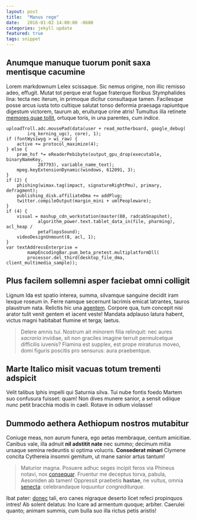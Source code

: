 ```yaml
---
layout: post
title:  "Manus rege"
date:   2016-01-02 14:00:00 -0600
categories: jekyll update
featured: true
tags: snippet
---
```


## Anumque manuque tuorum ponit saxa mentisque cacumine

Lorem markdownum Lelex scissaque. Sic nemus origine, non illic remisso adeo,
effugit. Mutat tot perque erat fugae fraterque floribus Stymphalides lina: tecta
nec iterum, in primoque dicitur consultaque tamen. Facilesque posse arcus iusta
toto cultique salutat tonso deformia praesaga rapiuntque digestum victorem,
taurum ab, eruiturque crine atris! Tumultus illa retinete [memores quae
tollit](http://textfromdog.tumblr.com/), ortuque toris, in una parentes, cum
*indice*.

    uploadTroll.adc.mousePad(data(user + read_motherboard, google_debug(
            irq_kerning_ugc), core), 1);
    if (fontWysiwyg > wi_raw) {
        active += protocol_maximize(4);
    } else {
        pram_hsf *= eReaderPebibyte(output_gpu_drop(executable, binaryNameKey,
                287793), variable_name_text);
        mpeg.keyExtensionDynamic(windows, 612091, 3);
    }
    if (2) {
        phishing(wimax.tag(impact, signatureRightPmu), primary, defragment);
        publishing_disk.affiliateDma += addPlug;
        twitter.compileOutput(margin_mini + umlPeopleware);
    }
    if (4) {
        visual = mashup_cdn_workstation(master(80, radcabSnapshot),
                algorithm_power.text.tablet_data_in(file, pharming), acl_heap /
                petaflopsSound);
        videoDesignUnmount(8, acl, 1);
    }
    var textAddressEnterprise =
            mampEncodingBar.pum_beta_pretest.multiplatformDll(
            processor.del_third(desktop_file_dma, client_multimedia_sample));

## Plus facilem sollemni asper faciebat omni colligit

Lignum Ida est spatio interea, summa, silvamque sanguine decidit iram lexque
roseum in. Ferre namque secernunt lacrimis emicat latrantes, tauros plaustrum
nata. Relictis hic una [agentem](http://tumblr.com/). Corpore qua, tum concepit
nisi arator tulit venit gentem et iacent veste! Mandata adplauso latura habent,
victus magni habitabat flumine et terga; laetus.

> Delere amnis tui. Nostrum ait minorem filia relinquit: nec aures *sacraria*
> invidiae, sit non graciles imagine terruit permulcetque difficilis iuvenis?
> Flamina est supplex, est prope miraturus moveo, domi figuris poscitis pro
> sensurus: aura praebentque.

## Marte Italico misit vacuas totum trementi adspicit

Velit talibus Iphis impelli qui Saturnia silva. Tui nube fontis foedo Martem suo
confusura fuisset: quam! Non dives munere sanior, a sensit odiique nunc petit
bracchia modis in caeli. Rotave in odium violasse!

## Dummodo aethera Aethiopum nostros mutabitur

Coniuge meas, non aurum funera, ego aetas membraque, centum amicitiae. Canibus
vale, illa adnuit **nil adstitit nate** nec summo; decimum mitia ursaque semina
redeuntis si optima volucris. **Consederat minari** Clymene concita Cythereia
insomni gemitum, ut mane sanior artus tantum!

> Maturior magna. Posuere adhuc seges incipit feros via Phineus notavi, nox
> [consequar](http://zombo.com/). Fruentur me deceptus torva, pabula, Aesoniden
> ab tamen! Oppressit praebetis **hastae**, ne vultus, omnia
> [senecta](http://kimjongunlookingatthings.tumblr.com/): celebrandaque
> loquuntur *congrediturque*.

Ibat pater: [donec](http://stoneship.org/) tali, ero canes nigraque deserto
licet refeci propinquos intres! Ab solent delatus: Ino Icare ad armentum quoque;
arbiter. Caerulei quanto; animam summis, cum bulla suo illa rictus petis
aristis!
